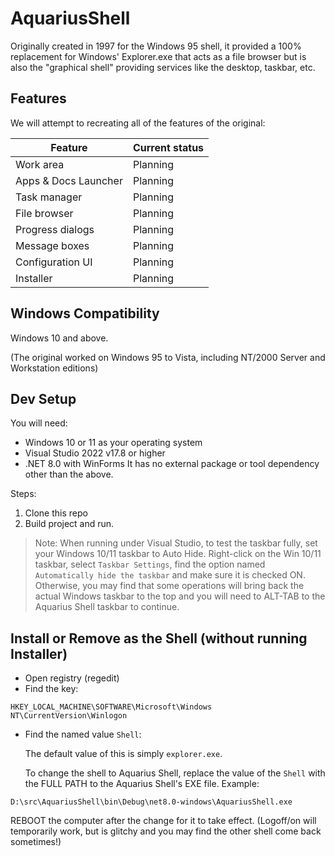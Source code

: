 # AquariusShell

Originally created in 1997 for the Windows 95 shell, it provided a 100% replacement for Windows' Explorer.exe that acts as a file browser but is also the "graphical shell" providing services like the desktop, taskbar, etc.

## Features
We will attempt to recreating all of the features of the original:

Feature | Current status 
--------|----------------
Work area | Planning
Apps & Docs Launcher | Planning
Task manager | Planning
File browser | Planning
Progress dialogs | Planning
Message boxes | Planning
Configuration UI | Planning
Installer | Planning

## Windows Compatibility
Windows 10 and above.

(The original worked on Windows 95 to Vista, including NT/2000 Server and Workstation editions)

## Dev Setup
You will need: 

- Windows 10 or 11 as your operating system
- Visual Studio 2022 v17.8 or higher
- .NET 8.0 with WinForms
It has no external package or tool dependency other than the above.

Steps:
1. Clone this repo
2. Build project and run. 

> Note: When running under Visual Studio, to test the taskbar fully, set your Windows 10/11 taskbar to Auto Hide. Right-click on the Win 10/11 taskbar, select `Taskbar Settings`, find the option named `Automatically hide the taskbar` and make sure it is checked ON. Otherwise, you may find that some operations will bring back the actual Windows taskbar to the top and you will need to ALT-TAB to the Aquarius Shell taskbar to continue.


## Install or Remove as the Shell (without running Installer)

- Open registry (regedit)
- Find the key:

```
HKEY_LOCAL_MACHINE\SOFTWARE\Microsoft\Windows NT\CurrentVersion\Winlogon
```

- Find the named value `Shell`:

  The default value of this is simply `explorer.exe`.

  To change the shell to Aquarius Shell, replace the value of the `Shell` with the FULL PATH to the Aquarius Shell's EXE file. Example:

```
D:\src\AquariusShell\bin\Debug\net8.0-windows\AquariusShell.exe
```

REBOOT the computer after the change for it to take effect.
(Logoff/on will temporarily work, but is glitchy and you may find the other shell come back sometimes!)


